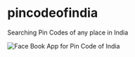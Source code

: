 pincodeofindia
==============

Searching Pin Codes of any place in India


![Face Book App for Pin Code of India](https://raw.github.com/santoshjoshi/pincodeofindia/master/info/app-img.JPG "Pin Code ofIndia")


